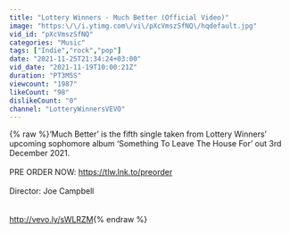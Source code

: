 ```yaml
---
title: "Lottery Winners - Much Better (Official Video)"
image: "https:\/\/i.ytimg.com\/vi\/pXcVmszSfNQ\/hqdefault.jpg"
vid_id: "pXcVmszSfNQ"
categories: "Music"
tags: ["Indie","rock","pop"]
date: "2021-11-25T21:34:24+03:00"
vid_date: "2021-11-19T10:00:21Z"
duration: "PT3M5S"
viewcount: "1987"
likeCount: "98"
dislikeCount: "0"
channel: "LotteryWinnersVEVO"
---
```

{% raw %}‘Much Better’ is the fifth single taken from Lottery Winners’ upcoming sophomore album ‘Something To Leave The House For’ out 3rd December 2021.<br /><br />PRE ORDER NOW: <a rel="nofollow" target="blank" href="https://tlw.lnk.to/preorder">https://tlw.lnk.to/preorder</a><br /><br />Director: Joe Campbell  <br /><br /><br /><a rel="nofollow" target="blank" href="http://vevo.ly/sWLRZM">http://vevo.ly/sWLRZM</a>{% endraw %}
